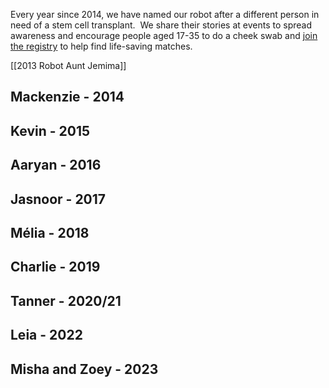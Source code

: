 Every year since 2014, we have named our robot after a different person in need of a stem cell transplant.  We share their stories at events to spread awareness and encourage people aged 17-35 to do a cheek swab and [join the registry](https://www.blood.ca/en/stemcells?utm_campaign=onematch&utm_medium=redirect&utm_source=onematch) to help find life-saving matches.

[[2013 Robot Aunt Jemima]]

## Mackenzie - 2014

## Kevin - 2015

## Aaryan - 2016

## Jasnoor - 2017

## Mélia - 2018

## Charlie - 2019
## Tanner - 2020/21

## Leia - 2022
## Misha and Zoey - 2023
